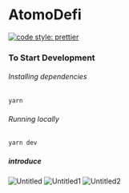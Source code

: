 # AtomoDefi

[![code style: prettier](https://img.shields.io/badge/code_style-prettier-ff69b4.svg?style=flat-square)](https://github.com/prettier/prettier)


### To Start Development

###### Installing dependencies

```bash
yarn
```

###### Running locally

```bash
yarn dev
```

##### introduce
![Untitled](https://user-images.githubusercontent.com/89033750/160543587-9d6f8c48-c84a-49d1-87ea-83bc1ca88229.png)
![Untitled1](https://user-images.githubusercontent.com/89033750/160543601-7d303351-e566-4791-b457-3be4e334da47.png)
![Untitled2](https://user-images.githubusercontent.com/89033750/160543607-855534f4-3a6d-4fe8-b085-24a199efbdf6.png)
